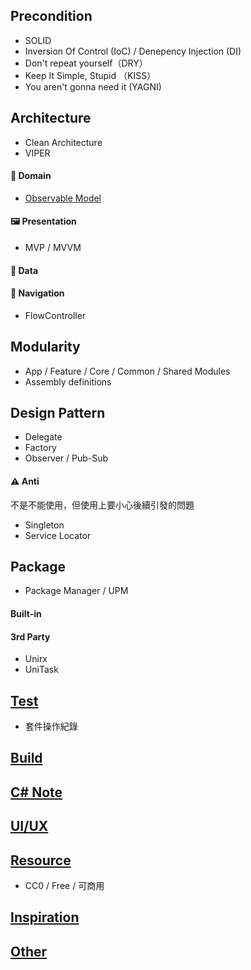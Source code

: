 ## Precondition
- SOLID
- Inversion Of Control (IoC) / Denepency Injection (DI)
- Don't repeat yourself（DRY）
- Keep It Simple, Stupid （KISS）
- You aren't gonna need it (YAGNI)

## Architecture
- Clean Architecture
- VIPER

#### :briefcase: Domain
- [Observable Model](https://deimors.github.io/post/observable-models/) 

#### :framed_picture: Presentation
- MVP / MVVM

#### :floppy_disk: Data

#### :compass: Navigation
- FlowController

## Modularity
- App / Feature / Core / Common / Shared Modules
- Assembly definitions

## Design Pattern
- Delegate
- Factory 
- Observer / Pub-Sub

#### :warning: Anti
不是不能使用，但使用上要小心後續引發的問題
- Singleton
- Service Locator

## Package
- Package Manager / UPM

#### Built-in

#### 3rd Party
- Unirx
- UniTask





## [Test](https://github.com/HoshikawaRyuukou/UnityDev/blob/main/Test/README.md)


- 套件操作紀錄

## [Build](https://github.com/HoshikawaRyuukou/UnityDev/blob/main/Build/README.md)

## [C# Note](https://github.com/HoshikawaRyuukou/UnityDev/blob/main/C%23%20Note/README.md)

## [UI/UX](https://github.com/HoshikawaRyuukou/UnityDev/blob/main/UI-UX/README.md)

## [Resource](https://github.com/HoshikawaRyuukou/UnityDev/blob/main/Resource.md)
- CC0 / Free / 可商用

## [Inspiration](https://github.com/HoshikawaRyuukou/UnityDev/blob/main/Inspiration/README.md)

## [Other](https://github.com/HoshikawaRyuukou/UnityDev/blob/main/Other.md)
